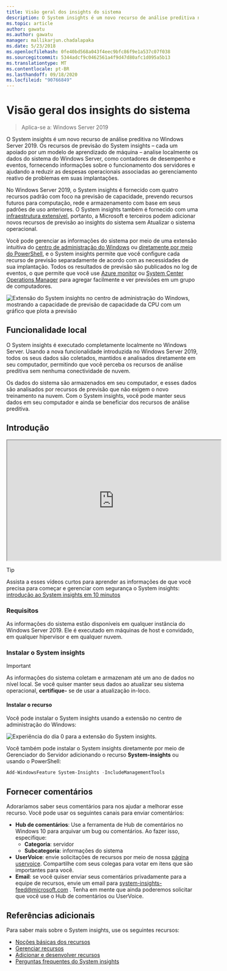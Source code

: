 ```yaml
---
title: Visão geral dos insights do sistema
description: O System insights é um novo recurso de análise preditiva no Windows Server 2019. Os recursos de previsão do System insights – cada um apoiado por um modelo de aprendizado de máquina – analise localmente os dados do sistema do Windows Server, como contadores de desempenho e eventos, fornecendo informações sobre o funcionamento dos servidores e ajudando a reduzir as despesas operacionais associadas ao gerenciamento reativo de problemas em suas implantações.
ms.topic: article
author: gawatu
ms.author: gawatu
manager: mallikarjun.chadalapaka
ms.date: 5/23/2018
ms.openlocfilehash: 0fe40bd568a043f4eec9bfc86f9e1a537c07f038
ms.sourcegitcommit: 5344adcf9c0462561a4f9d47d80afc1d095a5b13
ms.translationtype: MT
ms.contentlocale: pt-BR
ms.lasthandoff: 09/18/2020
ms.locfileid: "90766849"
---
```

# <a name="system-insights-overview"></a>Visão geral dos insights do sistema

>Aplica-se a: Windows Server 2019

O System insights é um novo recurso de análise preditiva no Windows Server 2019. Os recursos de previsão do System insights – cada um apoiado por um modelo de aprendizado de máquina – analise localmente os dados do sistema do Windows Server, como contadores de desempenho e eventos, fornecendo informações sobre o funcionamento dos servidores e ajudando a reduzir as despesas operacionais associadas ao gerenciamento reativo de problemas em suas implantações.

No Windows Server 2019, o System insights é fornecido com quatro recursos padrão com foco na previsão de capacidade, prevendo recursos futuros para computação, rede e armazenamento com base em seus padrões de uso anteriores. O System insights também é fornecido com uma [infraestrutura extensível](adding-and-developing-capabilities.md), portanto, a Microsoft e terceiros podem adicionar novos recursos de previsão ao insights do sistema sem Atualizar o sistema operacional.

Você pode gerenciar as informações do sistema por meio de uma extensão intuitiva do [centro de administração do Windows](../windows-admin-center/overview.md) ou [diretamente por meio do PowerShell](/powershell/module/systeminsights/), e o System insights permite que você configure cada recurso de previsão separadamente de acordo com as necessidades de sua implantação. Todos os resultados de previsão são publicados no log de eventos, o que permite que você use [Azure monitor](https://azure.microsoft.com/services/monitor/) ou [System Center Operations Manager](/system-center/scom/welcome?view=sc-om-1807) para agregar facilmente e ver previsões em um grupo de computadores.

![Extensão do System insights no centro de administração do Windows, mostrando a capacidade de previsão de capacidade da CPU com um gráfico que plota a previsão](media/cpu-forecast-2.png)

## <a name="local-functionality"></a>Funcionalidade local
O System insights é executado completamente localmente no Windows Server. Usando a nova funcionalidade introduzida no Windows Server 2019, todos os seus dados são coletados, mantidos e analisados diretamente em seu computador, permitindo que você perceba os recursos de análise preditiva sem nenhuma conectividade de nuvem.

Os dados do sistema são armazenados em seu computador, e esses dados são analisados por recursos de previsão que não exigem o novo treinamento na nuvem. Com o System insights, você pode manter seus dados em seu computador e ainda se beneficiar dos recursos de análise preditiva.

## <a name="get-started"></a>Introdução

<iframe src=https://www.youtube-nocookie.com/embed/AJxQkx5WSaA width=560 height=315 allowfullscreen></iframe>

>[!TIP]
>Assista a esses vídeos curtos para aprender as informações de que você precisa para começar e gerenciar com segurança o System insights: [introdução ao System insights em 10 minutos](https://blogs.technet.microsoft.com/filecab/2018/07/24/getting-started-with-system-insights-in-10-minutes/)

### <a name="requirements"></a>Requisitos
As informações do sistema estão disponíveis em qualquer instância do Windows Server 2019. Ele é executado em máquinas de host e convidado, em qualquer hipervisor e em qualquer nuvem.

### <a name="install-system-insights"></a>Instalar o System insights
>[!IMPORTANT]
>As informações do sistema coletam e armazenam até um ano de dados no nível local. Se você quiser manter seus dados ao atualizar seu sistema operacional, **certifique-** se de usar a atualização in-loco.

#### <a name="install-the-feature"></a>Instalar o recurso
Você pode instalar o System insights usando a extensão no centro de administração do Windows:

![Experiência do dia 0 para a extensão do System insights.](media/day-0-2.png)

Você também pode instalar o System insights diretamente por meio de Gerenciador do Servidor adicionando o recurso **System-insights** ou usando o PowerShell:

```PowerShell
Add-WindowsFeature System-Insights -IncludeManagementTools
```

## <a name="provide-feedback"></a>Fornecer comentários
Adoraríamos saber seus comentários para nos ajudar a melhorar esse recurso. Você pode usar os seguintes canais para enviar comentários:
- **Hub de comentários**: Use a ferramenta de Hub de comentários no Windows 10 para arquivar um bug ou comentários. Ao fazer isso, especifique:
    - **Categoria**: servidor
    - **Subcategoria**: informações do sistema
- **UserVoice**: envie solicitações de recursos por meio de nossa [página uservoice](https://windowsserver.uservoice.com/forums/295071-management-tools). Compartilhe com seus colegas para votar em itens que são importantes para você.
- **Email**: se você quiser enviar seus comentários privadamente para a equipe de recursos, envie um email para system-insights-feed@microsoft.com . Tenha em mente que ainda poderemos solicitar que você use o Hub de comentários ou UserVoice.

## <a name="additional-references"></a>Referências adicionais
Para saber mais sobre o System insights, use os seguintes recursos:

- [Noções básicas dos recursos](understanding-capabilities.md)
- [Gerenciar recursos](managing-capabilities.md)
- [Adicionar e desenvolver recursos](adding-and-developing-capabilities.md)
- [Perguntas frequentes do System insights](faq.md)